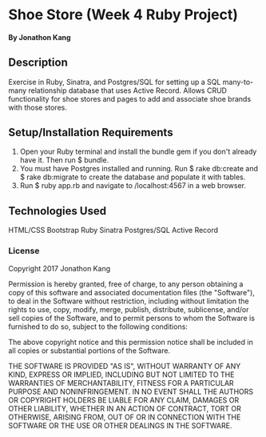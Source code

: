 # Shoe Store (Week 4 Ruby Project)

#### By Jonathon Kang

## Description

Exercise in Ruby, Sinatra, and Postgres/SQL for setting up a SQL many-to-many relationship database that uses Active Record. Allows CRUD functionality for shoe stores and pages to add and associate shoe brands with those stores.

## Setup/Installation Requirements
1. Open your Ruby terminal and install the bundle gem if you don't already have it. Then run $ bundle.
2. You must have Postgres installed and running. Run $ rake db:create and $ rake db:migrate to create the database and populate it with tables.
3. Run $ ruby app.rb and navigate to /localhost:4567 in a web browser.

## Technologies Used

HTML/CSS
Bootstrap
Ruby
Sinatra
Postgres/SQL
Active Record

### License

Copyright 2017 Jonathon Kang

Permission is hereby granted, free of charge, to any person obtaining a copy of this software and associated documentation files (the "Software"), to deal in the Software without restriction, including without limitation the rights to use, copy, modify, merge, publish, distribute, sublicense, and/or sell copies of the Software, and to permit persons to whom the Software is furnished to do so, subject to the following conditions:

The above copyright notice and this permission notice shall be included in all copies or substantial portions of the Software.

THE SOFTWARE IS PROVIDED "AS IS", WITHOUT WARRANTY OF ANY KIND, EXPRESS OR IMPLIED, INCLUDING BUT NOT LIMITED TO THE WARRANTIES OF MERCHANTABILITY, FITNESS FOR A PARTICULAR PURPOSE AND NONINFRINGEMENT. IN NO EVENT SHALL THE AUTHORS OR COPYRIGHT HOLDERS BE LIABLE FOR ANY CLAIM, DAMAGES OR OTHER LIABILITY, WHETHER IN AN ACTION OF CONTRACT, TORT OR OTHERWISE, ARISING FROM, OUT OF OR IN CONNECTION WITH THE SOFTWARE OR THE USE OR OTHER DEALINGS IN THE SOFTWARE.
